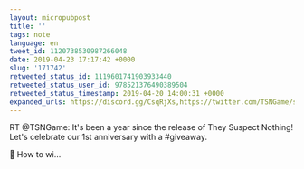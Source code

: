 ```yaml
---
layout: micropubpost
title: ''
tags: note
language: en
tweet_id: 1120738530987266048
date: 2019-04-23 17:17:42 +0000
slug: '171742'
retweeted_status_id: 1119601741903933440
retweeted_status_user_id: 978521376490389504
retweeted_status_timestamp: 2019-04-20 14:00:31 +0000
expanded_urls: https://discord.gg/CsqRjXs,https://twitter.com/TSNGame/status/1119601741903933442/photo/1
---
```

RT @TSNGame: It's been a year since the release of They Suspect Nothing! Let's celebrate our 1st anniversary with a #giveaway.

🤖 How to wi…
